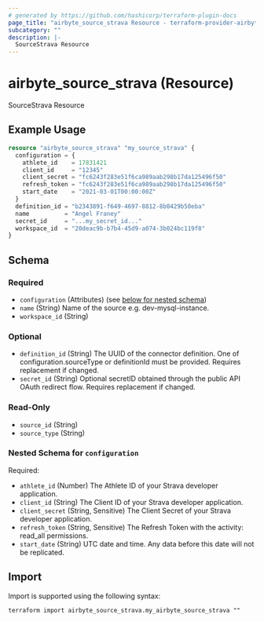 ```yaml
---
# generated by https://github.com/hashicorp/terraform-plugin-docs
page_title: "airbyte_source_strava Resource - terraform-provider-airbyte"
subcategory: ""
description: |-
  SourceStrava Resource
---
```


# airbyte_source_strava (Resource)

SourceStrava Resource

## Example Usage

```terraform
resource "airbyte_source_strava" "my_source_strava" {
  configuration = {
    athlete_id    = 17831421
    client_id     = "12345"
    client_secret = "fc6243f283e51f6ca989aab298b17da125496f50"
    refresh_token = "fc6243f283e51f6ca989aab298b17da125496f50"
    start_date    = "2021-03-01T00:00:00Z"
  }
  definition_id = "b2343891-f649-4697-8812-8b0429b50eba"
  name          = "Angel Franey"
  secret_id     = "...my_secret_id..."
  workspace_id  = "20deac9b-b7b4-45d9-a074-3b024bc119f8"
}
```

<!-- schema generated by tfplugindocs -->
## Schema

### Required

- `configuration` (Attributes) (see [below for nested schema](#nestedatt--configuration))
- `name` (String) Name of the source e.g. dev-mysql-instance.
- `workspace_id` (String)

### Optional

- `definition_id` (String) The UUID of the connector definition. One of configuration.sourceType or definitionId must be provided. Requires replacement if changed.
- `secret_id` (String) Optional secretID obtained through the public API OAuth redirect flow. Requires replacement if changed.

### Read-Only

- `source_id` (String)
- `source_type` (String)

<a id="nestedatt--configuration"></a>
### Nested Schema for `configuration`

Required:

- `athlete_id` (Number) The Athlete ID of your Strava developer application.
- `client_id` (String) The Client ID of your Strava developer application.
- `client_secret` (String, Sensitive) The Client Secret of your Strava developer application.
- `refresh_token` (String, Sensitive) The Refresh Token with the activity: read_all permissions.
- `start_date` (String) UTC date and time. Any data before this date will not be replicated.

## Import

Import is supported using the following syntax:

```shell
terraform import airbyte_source_strava.my_airbyte_source_strava ""
```
